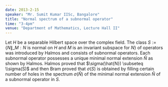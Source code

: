 ```yaml
---
date: 2013-2-15
speaker: "Mr. Sumit Kumar IISc, Bangalore"
title: "Normal spectrum of a subnormal operator"
time: "3-4pm"
venue: "Department of Mathematics, Lecture Hall II"
---
```

Let ${H}$ be a separable Hilbert space over the complex field. The class $S := \lbrace N\|\_{M} : N$ is normal on ${H}$ and ${M}$ is an invariant subspace for $N \rbrace$ of operators was introduced by Halmos and consists of subnormal operators. Each subnormal operator possesses a unique minimal normal extension $\hat{N}$ as shown by Halmos. Halmos proved that $\sigma(\hat{N}) \subseteq \\sigma(S)$ and then Bram proved that $\sigma(S)$ is obtained by filling certain number of holes in the spectrum $\sigma(\hat{N})$ of the minimal normal extension $\hat{N}$ of a subnormal operator in ${S}$.
